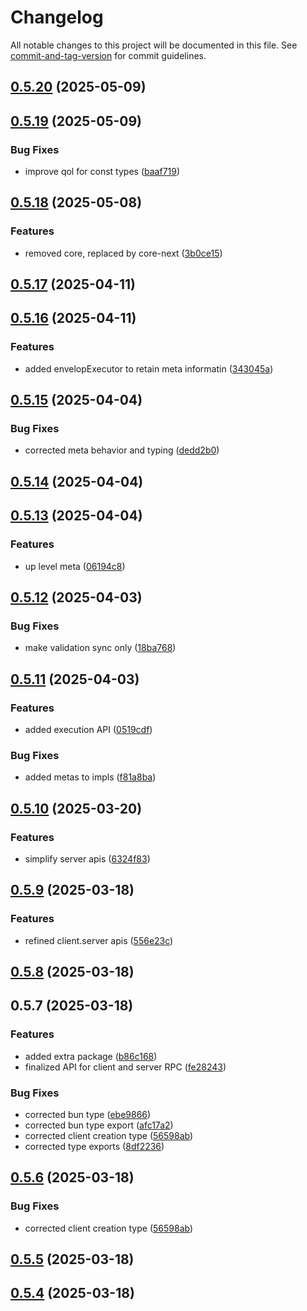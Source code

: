 # Changelog

All notable changes to this project will be documented in this file. See [commit-and-tag-version](https://github.com/absolute-version/commit-and-tag-version) for commit guidelines.

## [0.5.20](https://github.com/pumped-fn/pumped-fn/compare/@pumped-fn/extra@0.5.19...@pumped-fn/extra@0.5.20) (2025-05-09)

## [0.5.19](https://github.com/pumped-fn/pumped-fn/compare/@pumped-fn/extra@0.5.18...@pumped-fn/extra@0.5.19) (2025-05-09)


### Bug Fixes

* improve qol for const types ([baaf719](https://github.com/pumped-fn/pumped-fn/commit/baaf719d306601a2520802a8e01cf20c5a8ddbd6))

## [0.5.18](https://github.com/pumped-fn/pumped-fn/compare/@pumped-fn/extra@0.5.17...@pumped-fn/extra@0.5.18) (2025-05-08)


### Features

* removed core, replaced by core-next ([3b0ce15](https://github.com/pumped-fn/pumped-fn/commit/3b0ce15333233f287d5f3b0bcfcd90da85a22271))

## [0.5.17](https://github.com/pumped-fn/pumped-fn/compare/@pumped-fn/extra@0.5.16...@pumped-fn/extra@0.5.17) (2025-04-11)

## [0.5.16](https://github.com/pumped-fn/pumped-fn/compare/@pumped-fn/extra@0.5.15...@pumped-fn/extra@0.5.16) (2025-04-11)


### Features

* added envelopExecutor to retain meta informatin ([343045a](https://github.com/pumped-fn/pumped-fn/commit/343045aef2ae87b20c50549fdc79f8bbb387d1e6))

## [0.5.15](https://github.com/pumped-fn/pumped-fn/compare/@pumped-fn/extra@0.5.14...@pumped-fn/extra@0.5.15) (2025-04-04)


### Bug Fixes

* corrected meta behavior and typing ([dedd2b0](https://github.com/pumped-fn/pumped-fn/commit/dedd2b0ffa31cae87dbb585f4e627ebc1e207735))

## [0.5.14](https://github.com/pumped-fn/pumped-fn/compare/@pumped-fn/extra@0.5.13...@pumped-fn/extra@0.5.14) (2025-04-04)

## [0.5.13](https://github.com/pumped-fn/pumped-fn/compare/@pumped-fn/extra@0.5.12...@pumped-fn/extra@0.5.13) (2025-04-04)


### Features

* up level meta ([06194c8](https://github.com/pumped-fn/pumped-fn/commit/06194c8a7e22445cc7bbe9791735481aa84982b1))

## [0.5.12](https://github.com/pumped-fn/pumped-fn/compare/@pumped-fn/extra@0.5.11...@pumped-fn/extra@0.5.12) (2025-04-03)


### Bug Fixes

* make validation sync only ([18ba768](https://github.com/pumped-fn/pumped-fn/commit/18ba76828032285385d0fdc0dd3488c78ea36f1a))

## [0.5.11](https://github.com/pumped-fn/pumped-fn/compare/@pumped-fn/extra@0.5.10...@pumped-fn/extra@0.5.11) (2025-04-03)


### Features

* added execution API ([0519cdf](https://github.com/pumped-fn/pumped-fn/commit/0519cdf39a8ccb583b6ca1f452bb1d44fb0f8a72))


### Bug Fixes

* added metas to impls ([f81a8ba](https://github.com/pumped-fn/pumped-fn/commit/f81a8ba75a98e6505bfe6de26237d30746e37ae4))

## [0.5.10](https://github.com/pumped-fn/pumped-fn/compare/@pumped-fn/extra@0.5.9...@pumped-fn/extra@0.5.10) (2025-03-20)


### Features

* simplify server apis ([6324f83](https://github.com/pumped-fn/pumped-fn/commit/6324f83a5cfae26016bf90059755b4a5e4c72181))

## [0.5.9](https://github.com/pumped-fn/pumped-fn/compare/@pumped-fn/extra@0.5.8...@pumped-fn/extra@0.5.9) (2025-03-18)


### Features

* refined client.server apis ([556e23c](https://github.com/pumped-fn/pumped-fn/commit/556e23c24f6e04fb0e2cc8e8f44f7cfa45bed7b1))

## [0.5.8](https://github.com/pumped-fn/pumped-fn/compare/@pumped-fn/extra@0.5.7...@pumped-fn/extra@0.5.8) (2025-03-18)

## 0.5.7 (2025-03-18)


### Features

* added extra package ([b86c168](https://github.com/pumped-fn/pumped-fn/commit/b86c168712889e75e4143239d60a0ca44406b3a3))
* finalized API for client and server RPC ([fe28243](https://github.com/pumped-fn/pumped-fn/commit/fe28243b524519fe95e1fce739c9bfdd173d2ba0))


### Bug Fixes

* corrected bun type ([ebe9866](https://github.com/pumped-fn/pumped-fn/commit/ebe98665128ee1b91b04edea45f5ff0a85230b5c))
* corrected bun type export ([afc17a2](https://github.com/pumped-fn/pumped-fn/commit/afc17a233b48e22c8de1dc158e7afb8df5db7e43))
* corrected client creation type ([56598ab](https://github.com/pumped-fn/pumped-fn/commit/56598ab73b09c95c975734d11844d9f7297faab9))
* corrected type exports ([8df2236](https://github.com/pumped-fn/pumped-fn/commit/8df223631c04b4270bd7752cf30ef950abe945fb))

## [0.5.6](https://github.com/pumped-fn/pumped-fn/compare/v0.5.10...v0.5.6) (2025-03-18)


### Bug Fixes

* corrected client creation type ([56598ab](https://github.com/pumped-fn/pumped-fn/commit/56598ab73b09c95c975734d11844d9f7297faab9))

## [0.5.5](https://github.com/pumped-fn/pumped-fn/compare/v0.5.10...v0.5.5) (2025-03-18)

## [0.5.4](https://github.com/pumped-fn/pumped-fn/compare/v0.5.10...v0.5.4) (2025-03-18)

